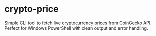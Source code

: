 # crypto-price
Simple CLI tool to fetch live cryptocurrency prices from CoinGecko API. Perfect for Windows PowerShell with clean output and error handling.
